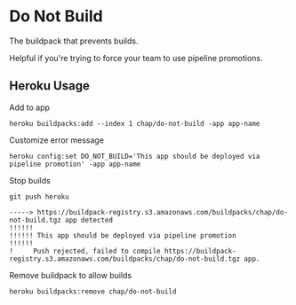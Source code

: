 # Do Not Build

The buildpack that prevents builds.

Helpful if you're trying to force your team to use pipeline promotions.

## Heroku Usage

Add to app
```
heroku buildpacks:add --index 1 chap/do-not-build -app app-name
```

Customize error message
```
heroku config:set DO_NOT_BUILD='This app should be deployed via pipeline promotion' -app app-name
```

Stop builds
```
git push heroku

-----> https://buildpack-registry.s3.amazonaws.com/buildpacks/chap/do-not-build.tgz app detected
!!!!!!
!!!!!! This app should be deployed via pipeline promotion
!!!!!!
!     Push rejected, failed to compile https://buildpack-registry.s3.amazonaws.com/buildpacks/chap/do-not-build.tgz app.
```

Remove buildpack to allow builds
```
heroku buildpacks:remove chap/do-not-build
```
